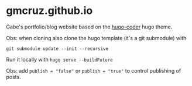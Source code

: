 # gmcruz.github.io
Gabe's portfolio/blog website based on the [hugo-coder](https://github.com/luizdepra/hugo-coder/) hugo theme.

Obs: when cloning also clone the hugo template (it's a git submodule) with
```
git submodule update --init --recursive
```

Run it locally with `hugo serve --buildFuture`

Obs: add `publish = "false"` or `publish = "true"` to control publishing of posts.
